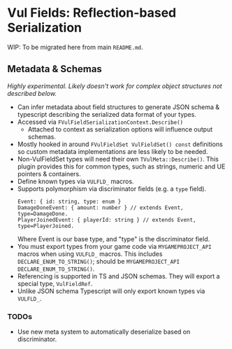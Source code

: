 ﻿# Vul Fields: Reflection-based Serialization

WIP: To be migrated here from main `README.md`.

## Metadata & Schemas

_Highly experimental. Likely doesn't work for complex object structures not described below._

* Can infer metadata about field structures to generate JSON schema & typescript describing
  the serialized data format of your types.
* Accessed via `FVulFieldSerializationContext.Describe()`
  * Attached to context as serialization options will influence output schemas.
* Mostly hooked in around `FVulFieldSet VulFieldSet() const` definitions so custom
  metadata implementations are less likely to be needed.
* Non-VulFieldSet types will need their own `TVulMeta::Describe()`. This plugin
  provides this for common types, such as strings, numeric and UE pointers & containers.
* Define known types  via `VULFLD_` macros.
* Supports polymorphism via discriminator fields (e.g. a `type` field).
  ```
  Event: { id: string, type: enum }
  DamageDoneEvent: { amount: number } // extends Event, type=DamageDone.
  PlayerJoinedEvent: { playerId: string } // extends Event, type=PlayerJoined.
  ```
  Where Event is our base type, and "type" is the discriminator field.
* You must export types from your game code via `MYGAMEPROJECT_API` macros when using `VULFLD_` macros.
  This includes `DECLARE_ENUM_TO_STRING()`; should be `MYGAMEPROJECT_API DECLARE_ENUM_TO_STRING()`.
* Referencing is supported in TS and JSON schemas. They will export a special type, `VulFieldRef`.
* Unlike JSON schema Typescript will only export known types via `VULFLD_`. 

### TODOs

* Use new meta system to automatically deserialize based on discriminator.